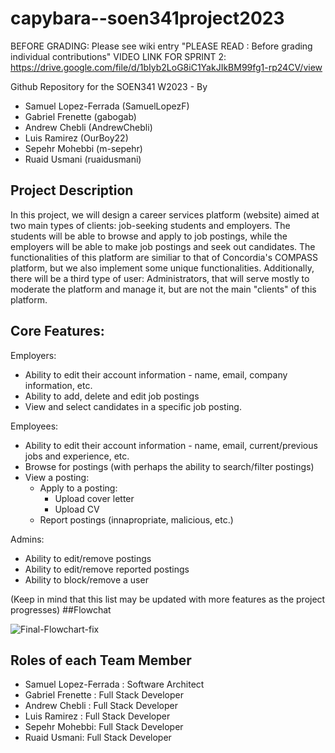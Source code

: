 # capybara--soen341project2023

BEFORE GRADING: Please see wiki entry "PLEASE READ : Before grading individual contributions"
VIDEO LINK FOR SPRINT 2: https://drive.google.com/file/d/1bIyb2LoG8iC1YakJIkBM99fg1-rp24CV/view

Github Repository for the SOEN341 W2023 - By 
- Samuel Lopez-Ferrada (SamuelLopezF)
- Gabriel Frenette (gabogab)
- Andrew Chebli (AndrewChebli)
- Luis Ramirez (OurBoy22)
- Sepehr Mohebbi (m-sepehr)
- Ruaid Usmani (ruaidusmani)

## Project Description
In this project, we will design a career services platform (website) aimed at two main types of clients: job-seeking students and employers. The students will be able to browse and apply to job postings, while the employers will be able to make job postings and seek out candidates. The functionalities of this platform are similiar to that of Concordia's COMPASS platform, but we also implement some unique functionalities. 
Additionally, there will be a third type of user: Administrators, that will serve mostly to moderate the platform and manage it, but are not the main "clients" of this platform.

## Core Features:
Employers:
- Ability to edit their account information - name, email, company information, etc.
- Ability to add, delete and edit job postings 
- View and select candidates in a specific job posting.

Employees: 
- Ability to edit their account information - name, email, current/previous jobs and experience, etc.
- Browse for postings (with perhaps the ability to search/filter postings)
- View a posting:
  - Apply to a posting:
     - Upload cover letter
     - Upload CV
  - Report postings (innapropriate, malicious, etc.)
 
 Admins:
 - Ability to edit/remove postings
 - Ability to edit/remove reported postings
 - Ability to block/remove a user
 
 (Keep in mind that this list may be updated with more features as the project progresses)
##Flowchat 
 
 
![Final-Flowchart-fix](https://user-images.githubusercontent.com/43799537/218161834-f522d040-fcf9-4025-9bd0-135c71b4b52a.png)

## Roles of each Team Member
- Samuel Lopez-Ferrada : Software Architect
- Gabriel Frenette : Full Stack Developer
- Andrew Chebli : Full Stack Developer
- Luis Ramirez : Full Stack Developer
- Sepehr Mohebbi: Full Stack Developer
- Ruaid Usmani: Full Stack Developer
